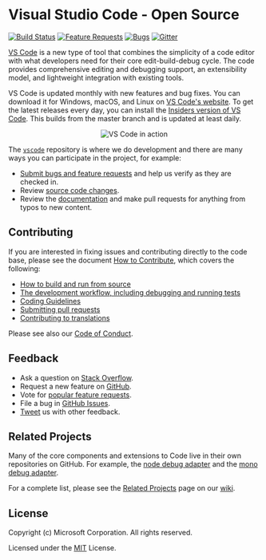 # Visual Studio Code - Open Source

[![Build Status](https://vscode.visualstudio.com/_apis/public/build/definitions/a4cdce18-a05c-4bb8-9476-5d07e63bfd76/1/badge?branchName=master)](https://aka.ms/vscode-builds)
[![Feature Requests](https://img.shields.io/github/issues/Microsoft/vscode/feature-request.svg)](https://github.com/Microsoft/vscode/issues?q=is%3Aopen+is%3Aissue+label%3Afeature-request+sort%3Areactions-%2B1-desc)
[![Bugs](https://img.shields.io/github/issues/Microsoft/vscode/bug.svg)](https://github.com/Microsoft/vscode/issues?utf8=✓&q=is%3Aissue+is%3Aopen+label%3Abug)
[![Gitter](https://img.shields.io/badge/chat-on%20gitter-yellow.svg)](https://gitter.im/Microsoft/vscode)

[VS Code](https://code.visualstudio.com) is a new type of tool that combines the simplicity of
a code editor with what developers need for their core edit-build-debug cycle. The code
provides comprehensive editing and debugging support, an extensibility model, and lightweight integration with existing tools.

VS Code is updated monthly with new features and bug fixes. You can download it for Windows, macOS, and Linux on [VS Code's website](https://code.visualstudio.com/Download). To get the latest releases every day, you can install the [Insiders version of VS Code](https://code.visualstudio.com/insiders). This builds from the master branch and is updated at least daily.

<p align="center">
  <img alt="VS Code in action" src="https://cloud.githubusercontent.com/assets/11839736/16642200/6624dde0-43bd-11e6-8595-c81885ba0dc2.png">
</p>

The [`vscode`](https://github.com/microsoft/vscode) repository is where we do development and there are many ways you can participate in the project, for example:

* [Submit bugs and feature requests](https://github.com/microsoft/vscode/issues) and help us verify as they are checked in.
* Review [source code changes](https://github.com/microsoft/vscode/pulls).
* Review the [documentation](https://github.com/microsoft/vscode-docs) and make pull requests for anything from typos to new content.

## Contributing

If you are interested in fixing issues and contributing directly to the code base,
please see the document [How to Contribute](https://github.com/Microsoft/vscode/wiki/How-to-Contribute), which covers the following:

* [How to build and run from source](https://github.com/Microsoft/vscode/wiki/How-to-Contribute#build-and-run)
* [The development workflow, including debugging and running tests](https://github.com/Microsoft/vscode/wiki/How-to-Contribute#debugging)
* [Coding Guidelines](https://github.com/Microsoft/vscode/wiki/Coding-Guidelines)
* [Submitting pull requests](https://github.com/Microsoft/vscode/wiki/How-to-Contribute#pull-requests)
* [Contributing to translations](https://aka.ms/vscodeloc)

Please see also our [Code of Conduct](CODE_OF_CONDUCT.md).

## Feedback

* Ask a question on [Stack Overflow](https://stackoverflow.com/questions/tagged/vscode).
* Request a new feature on [GitHub](CONTRIBUTING.md).
* Vote for [popular feature requests](https://github.com/Microsoft/vscode/issues?q=is%3Aopen+is%3Aissue+label%3Afeature-request+sort%3Areactions-%2B1-desc).
* File a bug in [GitHub Issues](https://github.com/Microsoft/vscode/issues).
* [Tweet](https://twitter.com/code) us with other feedback.

## Related Projects

Many of the core components and extensions to Code live in their own repositories on GitHub. For example, the [node debug adapter](https://github.com/microsoft/vscode-node-debug) and the [mono debug adapter](https://github.com/microsoft/vscode-mono-debug).

For a complete list, please see the [Related Projects](https://github.com/Microsoft/vscode/wiki/Related-Projects) page on our [wiki](https://github.com/Microsoft/vscode/wiki).

## License

Copyright (c) Microsoft Corporation. All rights reserved.

Licensed under the [MIT](LICENSE.txt) License.
